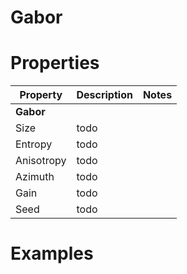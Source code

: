 # Gabor


# Properties


| Property | Description | Notes | 
| -------- | ----------- | ----- |
| **Gabor** |  | | 
| Size | todo | |
| Entropy | todo | |
| Anisotropy | todo | |
| Azimuth | todo | |
| Gain | todo | |
| Seed | todo | |




# Examples
